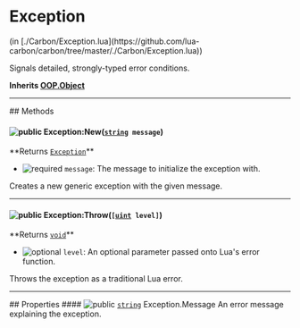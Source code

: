 <link href="../../style.css" rel="stylesheet" type="text/css"/>
<h1 class="class-title">Exception</h1>
<span class="file-link">(in [./Carbon/Exception.lua](https://github.com/lua-carbon/carbon/tree/master/./Carbon/Exception.lua))</span><br/>

Signals detailed, strongly-typed error conditions.

**Inherits <a href="Classes/OOP.Object">OOP.Object</a>**

<hr />
## Methods
<h4 class="method-name"><img class="doc-image" alt="public" src="https://img.shields.io/badge/ -public-11b237.svg?style=flat-square" />  Exception:New(<code><a href="Types#string">string</a> message</code>)</h4>
**<span class="method-returns">Returns <code><a href="Classes/Exception">Exception</a></code></span>**

- <img class="doc-image" alt="required" src="https://img.shields.io/badge/%20-required-ff9600.svg?style=flat-square" />  `message`: The message to initialize the exception with.

Creates a new generic exception with the given message.

<hr/>
<h4 class="method-name"><img class="doc-image" alt="public" src="https://img.shields.io/badge/ -public-11b237.svg?style=flat-square" />  Exception:Throw(<code>[<a href="Types#uint">uint</a> level]</code>)</h4>
**<span class="method-returns">Returns <code><a href="Types#void">void</a></code></span>**

- <img class="doc-image" alt="optional" src="https://img.shields.io/badge/%20-optional-0092e6.svg?style=flat-square" />  `level`: An optional parameter passed onto Lua's error function.

Throws the exception as a traditional Lua error.


<hr />
## Properties
#### <img class="doc-image" alt="public" src="https://img.shields.io/badge/ -public-11b237.svg?style=flat-square" /> <code><a href="Types#string">string</a></code> Exception.Message
An error message explaining the exception.

